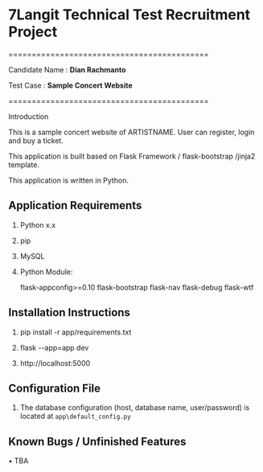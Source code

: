 # **7Langit Technical Test Recruitment Project** #
===========================================

Candidate Name  : **Dian Rachmanto** 

Test Case       : **Sample Concert Website** 

===========================================

Introduction 


This is a sample concert website of ARTISTNAME. User can register, login and buy a ticket.


This application is built based on Flask Framework / flask-bootstrap /jinja2 template. 


This application is written in Python.


Application Requirements
------------------------------------------
1. Python x.x
2. pip
3. MySQL
4. Python Module:

	flask-appconfig>=0.10
	flask-bootstrap
	flask-nav
	flask-debug
	flask-wtf



Installation Instructions
------------------------------------------
1. pip install -r app/requirements.txt

2. flask --app=app dev

3. http://localhost:5000



Configuration File
------------------------------------------
1. The database configuration (host, database name, user/password) is located at `app\default_config.py` 



Known Bugs / Unfinished Features
------------------------------------------
• TBA